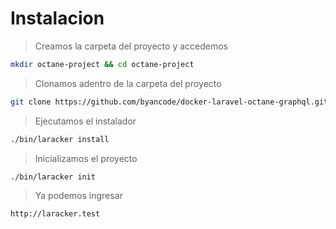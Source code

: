 # Instalacion

> Creamos la carpeta del proyecto y accedemos

```bash
mkdir octane-project && cd octane-project
```

> Clonamos adentro de la carpeta del proyecto

```bash
git clone https://github.com/byancode/docker-laravel-octane-graphql.git .
```

> Ejecutamos el instalador

```bash
./bin/laracker install
```

> Inicializamos el proyecto

```bash
./bin/laracker init
```

> Ya podemos ingresar

```http
http://laracker.test
```
